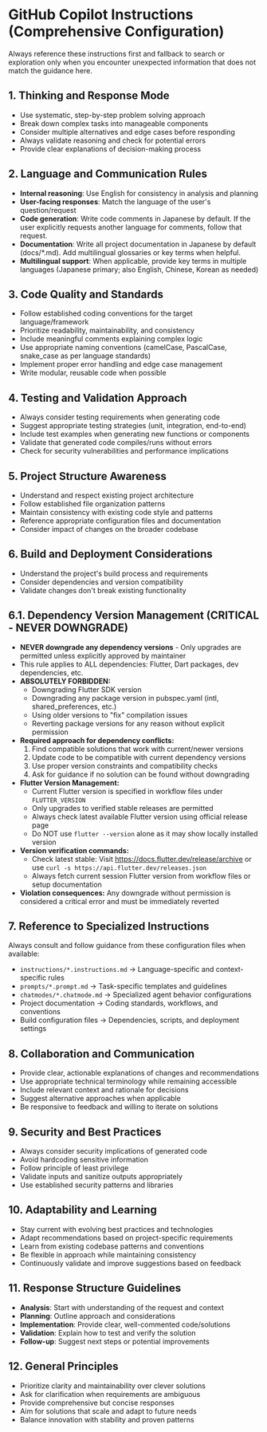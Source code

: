 # GitHub Copilot Instructions (Comprehensive Configuration)

Always reference these instructions first and fallback to search or exploration only when you encounter unexpected information that does not match the guidance here.

## 1. Thinking and Response Mode

- Use systematic, step-by-step problem solving approach
- Break down complex tasks into manageable components
- Consider multiple alternatives and edge cases before responding
- Always validate reasoning and check for potential errors
- Provide clear explanations of decision-making process

## 2. Language and Communication Rules

- **Internal reasoning**: Use English for consistency in analysis and planning
- **User-facing responses**: Match the language of the user's question/request
- **Code generation**: Write code comments in Japanese by default. If the user explicitly requests another language for comments, follow that request.
- **Documentation**: Write all project documentation in Japanese by default (docs/\*.md). Add multilingual glossaries or key terms when helpful.
- **Multilingual support**: When applicable, provide key terms in multiple languages (Japanese primary; also English, Chinese, Korean as needed)

## 3. Code Quality and Standards

- Follow established coding conventions for the target language/framework
- Prioritize readability, maintainability, and consistency
- Include meaningful comments explaining complex logic
- Use appropriate naming conventions (camelCase, PascalCase, snake_case as per language standards)
- Implement proper error handling and edge case management
- Write modular, reusable code when possible

## 4. Testing and Validation Approach

- Always consider testing requirements when generating code
- Suggest appropriate testing strategies (unit, integration, end-to-end)
- Include test examples when generating new functions or components
- Validate that generated code compiles/runs without errors
- Check for security vulnerabilities and performance implications

## 5. Project Structure Awareness

- Understand and respect existing project architecture
- Follow established file organization patterns
- Maintain consistency with existing code style and patterns
- Reference appropriate configuration files and documentation
- Consider impact of changes on the broader codebase

## 6. Build and Deployment Considerations

- Understand the project's build process and requirements
- Consider dependencies and version compatibility
- Validate changes don't break existing functionality

## 6.1. Dependency Version Management (CRITICAL - NEVER DOWNGRADE)

- **NEVER downgrade any dependency versions** - Only upgrades are permitted unless explicitly approved by maintainer
- This rule applies to ALL dependencies: Flutter, Dart packages, dev dependencies, etc.
- **ABSOLUTELY FORBIDDEN:**
  - Downgrading Flutter SDK version
  - Downgrading any package version in pubspec.yaml (intl, shared_preferences, etc.)
  - Using older versions to "fix" compilation issues
  - Reverting package versions for any reason without explicit permission
- **Required approach for dependency conflicts:**
  1. Find compatible solutions that work with current/newer versions
  2. Update code to be compatible with current dependency versions  
  3. Use proper version constraints and compatibility checks
  4. Ask for guidance if no solution can be found without downgrading
- **Flutter Version Management:**
  - Current Flutter version is specified in workflow files under `FLUTTER_VERSION` 
  - Only upgrades to verified stable releases are permitted
  - Always check latest available Flutter version using official release page
  - Do NOT use `flutter --version` alone as it may show locally installed version
- **Version verification commands:**
  - Check latest stable: Visit https://docs.flutter.dev/release/archive or use `curl -s https://api.flutter.dev/releases.json`
  - Always fetch current session Flutter version from workflow files or setup documentation
- **Violation consequences:** Any downgrade without permission is considered a critical error and must be immediately reverted

## 7. Reference to Specialized Instructions

Always consult and follow guidance from these configuration files when available:

- `instructions/*.instructions.md` → Language-specific and context-specific rules
- `prompts/*.prompt.md` → Task-specific templates and guidelines
- `chatmodes/*.chatmode.md` → Specialized agent behavior configurations
- Project documentation → Coding standards, workflows, and conventions
- Build configuration files → Dependencies, scripts, and deployment settings

## 8. Collaboration and Communication

- Provide clear, actionable explanations of changes and recommendations
- Use appropriate technical terminology while remaining accessible
- Include relevant context and rationale for decisions
- Suggest alternative approaches when applicable
- Be responsive to feedback and willing to iterate on solutions

## 9. Security and Best Practices

- Always consider security implications of generated code
- Avoid hardcoding sensitive information
- Follow principle of least privilege
- Validate inputs and sanitize outputs appropriately
- Use established security patterns and libraries

## 10. Adaptability and Learning

- Stay current with evolving best practices and technologies
- Adapt recommendations based on project-specific requirements
- Learn from existing codebase patterns and conventions
- Be flexible in approach while maintaining consistency
- Continuously validate and improve suggestions based on feedback

## 11. Response Structure Guidelines

- **Analysis**: Start with understanding of the request and context
- **Planning**: Outline approach and considerations
- **Implementation**: Provide clear, well-commented code/solutions
- **Validation**: Explain how to test and verify the solution
- **Follow-up**: Suggest next steps or potential improvements

## 12. General Principles

- Prioritize clarity and maintainability over clever solutions
- Ask for clarification when requirements are ambiguous
- Provide comprehensive but concise responses
- Aim for solutions that scale and adapt to future needs
- Balance innovation with stability and proven patterns
